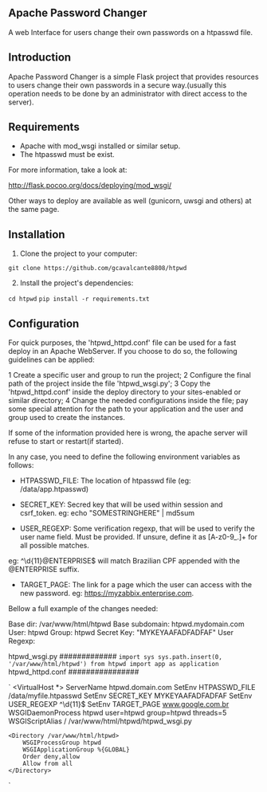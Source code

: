 Apache Password Changer
-----------------------

A web Interface for users change their own passwords on a htpasswd file.

Introduction
------------

Apache Password Changer is a simple Flask project that provides resources
to users change their own passwords in a secure way.(usually this operation
needs to be done by an administrator with direct access to the server).

Requirements
------------

* Apache with mod_wsgi installed or similar setup.
* The htpasswd must be exist.

For more information, take a look at:

http://flask.pocoo.org/docs/deploying/mod_wsgi/

Other ways to deploy are available as well (gunicorn, uwsgi and others) at the
same page.

Installation
-----------

1. Clone the project to your computer:

` git clone https://github.com/gcavalcante8808/htpwd `

2. Install the project's dependencies:

` cd htpwd `
` pip install -r requirements.txt `

Configuration
-------------

For quick purposes, the 'htpwd_httpd.conf' file can be used for a fast deploy in
an Apache WebServer. If you choose to do so, the following guidelines can be
applied:

 1 Create a specific user and group to run the project;
 2 Configure the final path of the project inside the file 'htpwd_wsgi.py';
 3 Copy the 'htpwd_httpd.conf' inside the deploy directory to your sites-enabled
 or similar directory;
 4 Change the needed configurations inside the file; pay some special attention
 for the path to your application and the user and group used to create the
 instances.

 If some of the information provided here is wrong, the apache server will
  refuse to start or restart(if started).

In any case, you need to define the following environment
variables as follows:

 * HTPASSWD_FILE: The location of htpasswd file (eg: /data/app.htpasswd)

 * SECRET_KEY: Secred key that will be used within session and csrf_token.
eg: echo "SOMESTRINGHERE" | md5sum

 * USER_REGEXP: Some verification regexp, that will be used to verify the
 user name field. Must be provided. If unsure, define it as [A-z0-9_.]+ for
 all possible matches.

 eg: ^\d{11}@ENTERPRISE$ will match Brazilian CPF appended with the
 @ENTERPRISE suffix.

 * TARGET_PAGE: The link for a page which the user can access with the new
 password. eg: https://myzabbix.enterprise.com.

Bellow a full example of the changes needed:

Base dir: /var/www/html/htpwd
Base subdomain: htpwd.mydomain.com
User: htpwd
Group: htpwd
Secret Key: "MYKEYAAFADFADFAF"
User Regexp:

htpwd_wsgi.py
#############
` import sys
sys.path.insert(0, '/var/www/html/htpwd')
from htpwd import app as application
`
htpwd_httpd.conf
################

`
<VirtualHost *>
    ServerName htpwd.domain.com
    SetEnv HTPASSWD_FILE /data/myfile.htpasswd
    SetEnv SECRET_KEY MYKEYAAFADFADFAF
    SetEnv USER_REGEXP ^\d{11}$
    SetEnv TARGET_PAGE www.google.com.br
    WSGIDaemonProcess htpwd user=htpwd group=htpwd threads=5
    WSGIScriptAlias / /var/www/html/htpwd/htpwd_wsgi.py

    <Directory /var/www/html/htpwd>
        WSGIProcessGroup htpwd
        WSGIApplicationGroup %{GLOBAL}
        Order deny,allow
        Allow from all
    </Directory>
</VirtualHost>
`
